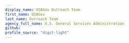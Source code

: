 ```yaml
---
display_name: USAGov Outreach Team
first_name: USAGov
last_name: Outreach Team
agency_full_name: U.S. General Services Administration
github: 
profile_source: "digit-light"
---
```


